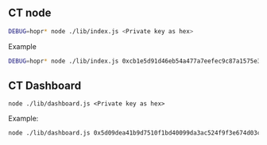 ## CT node

```sh
DEBUG=hopr* node ./lib/index.js <Private key as hex>
```

Example

```sh
DEBUG=hopr* node ./lib/index.js 0xcb1e5d91d46eb54a477a7eefec9c87a1575e3e5384d38f990f19c09aa8ddd332
```

## CT Dashboard

```
node ./lib/dashboard.js <Private key as hex>
```

Example:

```sh
node ./lib/dashboard.js 0x5d09dea41b9d7510f1bd40099da3ac524f9f3e674d03c78a9c4bec742587cbd3
```
